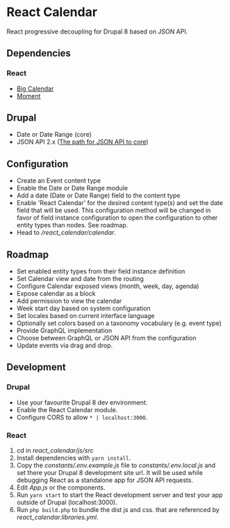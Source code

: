 # React Calendar

React progressive decoupling for Drupal 8 based on JSON API.

## Dependencies

### React

- [Big Calendar](https://github.com/intljusticemission/react-big-calendar)
- [Moment](https://www.npmjs.com/package/react-moment)

## Drupal

- Date or Date Range (core)
- JSON API 2.x ([The path for JSON API to core](https://www.drupal.org/project/jsonapi/issues/2931785))

## Configuration 

- Create an Event content type
- Enable the Date or Date Range module
- Add a date (Date or Date Range) field to the content type
- Enable 'React Calendar' for the desired content type(s)
 and set the date field that will be used. This configuration 
 method will be changed in favor of field instance configuration
 to open the configuration to other entity types than nodes.
 See roadmap.
- Head to _/react_calendar/calendar_.
 
## Roadmap

- Set enabled entity types from their field instance definition
- Set Calendar view and date from the routing
- Configure Calendar exposed views (month, week, day, agenda)
- Expose calendar as a block
- Add permission to view the calendar
- Week start day based on system configuration
- Set locales based on current interface language
- Optionally set colors based on a taxonomy vocabulary (e.g. event type)
- Provide GraphQL implementation
- Choose between GraphQL or JSON API from the configuration
- Update events via drag and drop.

## Development

### Drupal

- Use your favourite Drupal 8 dev environment.
- Enable the React Calendar module.
- Configure CORS to allow `* | localhost:3000`.

### React

1. cd in _react_calendar/js/src_
2. Install dependencies with `yarn install`.
3. Copy the _constants/.env.example.js_ file to _constants/.env.local.js_ 
and set there your Drupal 8 development site url.
It will be used while debugging React as a standalone app for JSON API requests.
4. Edit _App.js_ or the components.
5. Run `yarn start` to start the React development server 
and test your app outside of Drupal (localhost:3000).
6. Run `php build.php` to bundle the dist js and css. 
that are referenced by _react_calendar.libraries.yml_.
